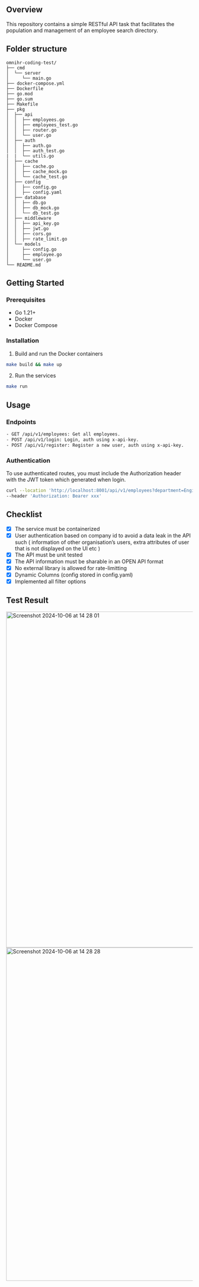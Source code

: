 ## Overview

This repository contains a simple RESTful API task that facilitates the population and management of an employee search directory.

## Folder structure
```
omnihr-coding-test/
├── cmd
│  └── server
│     └── main.go
├── docker-compose.yml
├── Dockerfile
├── go.mod
├── go.sum
├── Makefile
├── pkg
│  ├── api
│  │  ├── employees.go
│  │  ├── employees_test.go
│  │  ├── router.go
│  │  └── user.go
│  ├── auth
│  │  ├── auth.go
│  │  ├── auth_test.go
|  |  └── utils.go   
│  ├── cache
│  │  ├── cache.go
│  │  ├── cache_mock.go
│  │  └── cache_test.go
│  ├── config
│  │  ├── config.go
│  │  ├── config.yaml
│  ├── database
│  │  ├── db.go
│  │  ├── db_mock.go
│  │  └── db_test.go
│  ├── middleware
│  │  ├── api_key.go
│  │  ├── jwt.go
│  │  ├── cors.go
│  │  ├── rate_limit.go
│  └── models
│     ├── config.go
│     ├── employee.go
│     └── user.go
└── README.md
```


## Getting Started

### Prerequisites

- Go 1.21+
- Docker
- Docker Compose

### Installation

1. Build and run the Docker containers
```bash
make build && make up
```
2. Run the services
```bash
make run
```

## Usage
### Endpoints
```bash
- GET /api/v1/employees: Get all employees.
- POST /api/v1/login: Login, auth using x-api-key.
- POST /api/v1/register: Register a new user, auth using x-api-key.
```
### Authentication
To use authenticated routes, you must include the Authorization header with the JWT token which generated when login.

```bash
curl --location 'http://localhost:8001/api/v1/employees?department=Engineering&position=DevOps%20Engineer&location=Singapore&status=Not%20Started' \
--header 'Authorization: Bearer xxx'
```


## Checklist
- [x] The service must be containerized
- [x] User authentication based on company id to avoid a data leak in the API such ( information of other organisation’s  users, extra attributes of user that is not displayed on the UI etc ) 
- [x] The API must be unit tested 
- [x] The API information must be sharable in an OPEN API format 
- [x] No external library is allowed for rate-limitting
- [x] Dynamic Columns (config stored in config.yaml)
- [x] Implemented all filter options

## Test Result
<img width="907" alt="Screenshot 2024-10-06 at 14 28 01" src="https://github.com/user-attachments/assets/82e14419-b79d-4737-962a-9f4aeaef05e6">
<img width="900" alt="Screenshot 2024-10-06 at 14 28 28" src="https://github.com/user-attachments/assets/bef6281b-88a7-40b6-9ab6-abfbc613a570">

